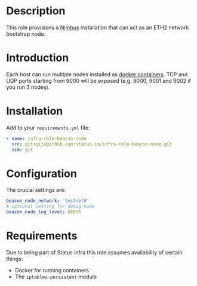 # Description

This role provisions a [Nimbus](https://nimbus.status.im/) installation that can act as an ETH2 network bootstrap node.

# Introduction

Each host can run multiple nodes installed as [docker containers](https://github.com/status-im/nimbus/docker).
TCP and UDP ports starting from 9000 will be exposed (e.g. 9000, 9001 and 9002 if you run 3 nodes).

# Installation

Add to your `requirements.yml` file:
```yaml
- name: infra-role-beacon-node
  src: git+git@github.com:status-im/infra-role-beacon-node.git
  scm: git
```

# Configuration

The crucial settings are:
```yaml
beacon_node_network: 'testnet0'
# optional setting for debug mode
beacon_node_log_level: DEBUG
```

# Requirements

Due to being part of Status infra this role assumes availability of certain things:

* Docker for running containers
* The `iptables-persistent` module
